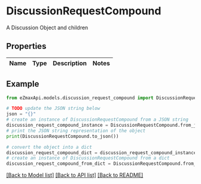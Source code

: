 # DiscussionRequestCompound

A Discussion Object and children

## Properties

Name | Type | Description | Notes
------------ | ------------- | ------------- | -------------

## Example

```python
from eZmaxApi.models.discussion_request_compound import DiscussionRequestCompound

# TODO update the JSON string below
json = "{}"
# create an instance of DiscussionRequestCompound from a JSON string
discussion_request_compound_instance = DiscussionRequestCompound.from_json(json)
# print the JSON string representation of the object
print(DiscussionRequestCompound.to_json())

# convert the object into a dict
discussion_request_compound_dict = discussion_request_compound_instance.to_dict()
# create an instance of DiscussionRequestCompound from a dict
discussion_request_compound_from_dict = DiscussionRequestCompound.from_dict(discussion_request_compound_dict)
```
[[Back to Model list]](../README.md#documentation-for-models) [[Back to API list]](../README.md#documentation-for-api-endpoints) [[Back to README]](../README.md)


